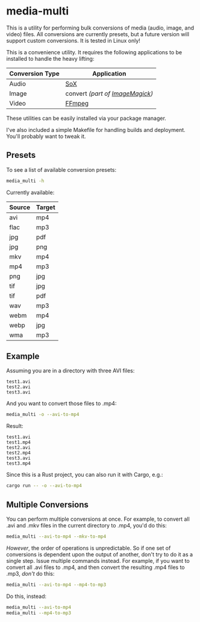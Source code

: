 # media-multi

This is a utility for performing bulk conversions of media (audio, image, and video) files.  All conversions are currently presets, but a future version will support custom conversions.  It is tested in Linux only!

This is a convenience utility.  It requires the following applications to be installed to handle the heavy lifting:

Conversion Type | Application
---------|----------
Audio | [SoX](https://sox.sourceforge.net/)
Image | convert _(part of [ImageMagick](https://imagemagick.org/))_
Video | [FFmpeg](https://ffmpeg.org/)

These utilities can be easily installed via your package manager.

I've also included a simple Makefile for handling builds and deployment.  You'll probably want to tweak it.

## Presets

To see a list of available conversion presets:

```bash
media_multi -h
```

Currently available:

Source | Target
---------|----------
 avi | mp4
 flac | mp3
 jpg | pdf
 jpg | png
 mkv | mp4
 mp4 | mp3
 png | jpg
 tif | jpg
 tif | pdf
 wav | mp3
 webm | mp4
 webp | jpg
 wma | mp3

## Example

Assuming you are in a directory with three AVI files:

```
test1.avi
test2.avi
test3.avi
```

And you want to convert those files to .mp4:

```bash
media_multi -o --avi-to-mp4
```

Result:

```
test1.avi
test1.mp4
test2.avi
test2.mp4
test3.avi
test3.mp4
```

Since this is a Rust project, you can also run it with Cargo, e.g.:

```bash
cargo run -- -o --avi-to-mp4
```

## Multiple Conversions

You can perform multiple conversions at once.  For example, to convert all .avi and .mkv files in the current directory to .mp4, you'd do this:

```bash
media_multi --avi-to-mp4 --mkv-to-mp4
```

_However_, the order of operations is unpredictable.  So if one set of conversions is dependent upon the output of another, don't try to do it as a single step.  Issue multiple commands instead.  For example, if you want to convert all .avi files to .mp4, and then convert the resulting .mp4 files to .mp3, _don't_ do this:

```bash
media_multi --avi-to-mp4 --mp4-to-mp3
```
Do this, instead:

```bash
media_multi --avi-to-mp4
media_multi --mp4-to-mp3
```
